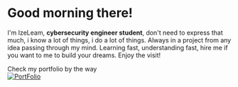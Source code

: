 # Good morning there!

I'm IzeLeam, **cybersecurity engineer student**, don't need to express that much, i know a lot of things, i do a lot of things. Always in a project from any idea passing through my mind. Learning fast, understanding fast, hire me if you want to me to build your dreams. Enjoy the visit!
<br>

Check my portfolio by the way
<br>
[![PortFolio](https://img.shields.io/badge/-LucaPourceau-black?style=flat)](https://lucaprc.fr)
